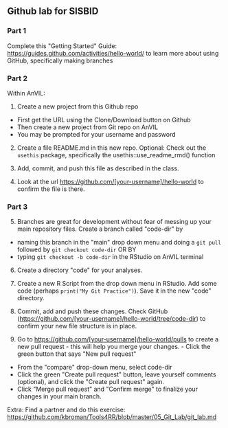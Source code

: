## Github lab for SISBID

### Part 1

Complete this "Getting Started" Guide:
https://guides.github.com/activities/hello-world/
to learn more about using GitHub, specifically making branches

### Part 2

Within AnVIL:

1. Create a new project from this Github repo
- First get the URL using the Clone/Download button on Github
- Then create a new project from Git repo on AnVIL
- You may be prompted for your username and password

2. Create a file README.md in this new repo. Optional: Check out the `usethis` package, specifically the usethis::use_readme_rmd() function

3. Add, commit, and push this file as described in the class.

4. Look at the url https://github.com/[your-username]/hello-world to confirm the file is there. 

### Part 3

5. Branches are great for development without fear of messing up your main repository files. Create a branch called "code-dir" by 
- naming this branch in the "main" drop down menu and doing a `git pull` followed by `git checkout code-dir`
OR BY
- typing `git checkout -b code-dir` in the RStudio on AnVIL terminal

6. Create a directory "code" for your analyses.

7. Create a new R Script from the drop down menu in RStudio. Add some code (perhaps `print("My Git Practice")`). Save it in the new "code" directory.

8. Commit, add and push these changes. Check GitHub (https://github.com/[your-username]/hello-world/tree/code-dir) to confirm your new file structure is in place.

9. Go to https://github.com/[your-username]/hello-world/pulls to create a new pull request - this will help you merge your changes. - Click the green button that says "New pull request"
- From the "compare" drop-down menu, select code-dir
- Click the green "Create pull request" button, leave yourself comments (optional), and click the "Create pull request" again.
- Click "Merge pull request" and "Confirm merge" to finalize your changes in your main branch.

Extra: Find a partner and do this exercise: https://github.com/kbroman/Tools4RR/blob/master/05_Git_Lab/git_lab.md
